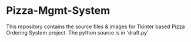 # Pizza-Mgmt-System
This repository contains the source files &amp; images for Tkinter based Pizza Ordering System project.
The python source is in 'draft.py'
